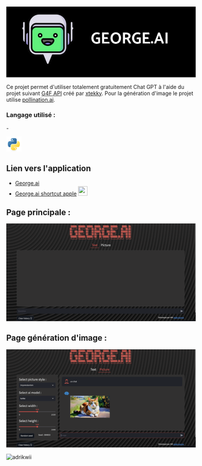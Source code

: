 ![Logo](Icon/George.AI.jpg)

 
Ce projet permet d'utiliser totalement gratuitement Chat GPT à l'aide du projet suivant [G4F API](https://github.com/xtekky/gpt4free) créé par [xtekky](https://github.com/xtekky).
Pour la génération d'image le projet utilise [pollination.ai](https://pollinations.ai/).

<h3 align="left">Langage utilisé :</h3>
- <p align="left"> <a href="https ://www.python.org" target="_blank" rel="noreferrer"> <img src="https://raw.githubusercontent.com/devicons/devicon/master/icons/python/python-original.svg " alt="python" width="40" height="40"/> </a> </p>

## Lien vers l'application

- [George.ai](https://george-ai.streamlit.app/)
- [George.ai shortcut apple](https://www.icloud.com/shortcuts/95a2d49a6d5848959f7253bf89ca1a53) <img src="https://help.apple.com/assets/645D5D228BE0233D28263F4B/645D5D258BE0233D28263F5A/fr_FR/d230a25cb974f8908871af04caad89a1.png" data-canonical-src="https://www.icloud.com/shortcuts/95a2d49a6d5848959f7253bf89ca1a53" width="25" height="25"/>
## Page principale :
<img src="Icon/Page_exemple.png" data-canonical-src="Icon/Page_exemple.png"/>

## Page génération d'image :
<img src="Icon/Page_exemple_img.png" data-canonical-src="Icon/Page_exemple_img.png"/>


<p align="left"> <img src="https://komarev.com/ghpvc/?username=adrikwii&label=Profile%20views&color=0e75b6&style=flat" alt="adrikwii" /> </p>


